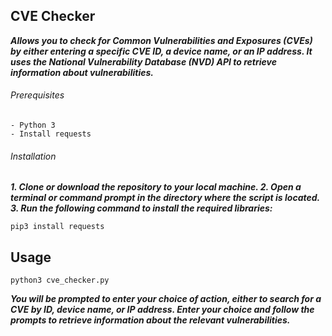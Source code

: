 ## CVE Checker

**_Allows you to check for Common Vulnerabilities and Exposures (CVEs) by either entering a specific CVE ID, a device name, or an IP address. It uses the National Vulnerability Database (NVD) API to retrieve information about vulnerabilities._**

###### Prerequisites
```
- Python 3
- Install requests
```

###### Installation

**_1. Clone or download the repository to your local machine.
2. Open a terminal or command prompt in the directory where the script is located.
3. Run the following command to install the required libraries:_**
```
pip3 install requests
```

## Usage
```
python3 cve_checker.py
```

**_You will be prompted to enter your choice of action, either to search for a CVE by ID, device name, or IP address. Enter your choice and follow the prompts to retrieve information about the relevant vulnerabilities._**
